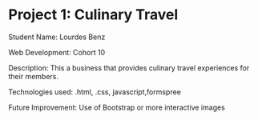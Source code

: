# Project 1: Culinary Travel

Student Name: Lourdes Benz

Web Development: Cohort 10

Description: This a business that provides culinary travel experiences for their members.

Technologies used: .html, .css, javascript,formspree

Future Improvement: Use of Bootstrap or more interactive images


